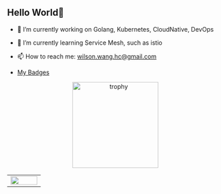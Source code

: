 ## Hello World👋



- 🔭 I’m currently working on Golang, Kubernetes, CloudNative, DevOps
- 🌱 I’m currently learning Service Mesh, such as istio
- 📫 How to reach me: wilson.wang.hc@gmail.com

- [My Badges](https://www.credly.com/users/haichao-wang.2f93a0be)

<p align="center"> 
  <img width="200" height="200" src="https://images.credly.com/size/680x680/images/0004a828-38f8-4f4a-847c-a271adfc986a/image.png" alt="trophy" />
</p>

<table><tr>
  <td valign="top" width="50%">
    <img src="https://github-readme-stats.vercel.app/api?username=LuckyDogg&show_icons=true&hide_border=true&include_all_commits=true&count_private=true" align="left" style="width: 100%" />
  </td>
</tr></table> 
<!--
**LuckyDogg/LuckyDogg** is a ✨ _special_ ✨ repository because its `README.md` (this file) appears on your GitHub profile.

Here are some ideas to get you started:


-  ...
- 👯 I’m looking to collaborate on ...
- 🤔 I’m looking for help with ...
- 💬 Ask me about ...
- 📫 How to reach me: ...
- 😄 Pronouns: ...
- ⚡ Fun fact: ...
-->
